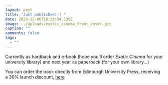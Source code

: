 ```yaml
---
layout: post
title: "Just published!!! "
date: 2023-12-06T16:39:54.139Z
image: ../uploads/exotic_cinema_front_cover.jpg
caption: ""
comments: false
tags:
  - ""
---
```

Currently as hardback and e-book (hope you'll order *Exotic Cinema* for your university library) and next year as paperback (for your own library...)

You can order the book directly from Edinburgh University Press, receiving a 30% launch discount, [here](https://edinburghuniversitypress.com/book-exotic-cinema.html?fbclid=IwAR06SHSxPPhvKZk30x5PhJPRZFop_LF3pUBm8D8wXLhvhEQgF-38HxhuNDs)